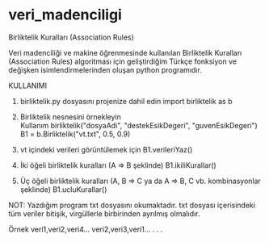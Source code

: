 # veri_madenciligi
Birliktelik Kuralları (Association Rules)

Veri madenciliği ve makine öğrenmesinde kullanılan Birliktelik Kuralları (Association Rules) algoritması için geliştirdiğim Türkçe fonksiyon ve değişken isimlendirmelerinden oluşan python programıdır.

KULLANIMI
1. birliktelik.py dosyasını projenize dahil edin
    import birliktelik as b
    
2. Birliktelik nesnesini örnekleyin  
    Kullanım    birliktelik("dosyaAdi", "destekEsikDegeri", "guvenEsikDegeri")
    B1 = b.Birliktelik("vt.txt", 0.5, 0.9)

3. vt içindeki verileri görüntülemek için
    B1.verileriYaz()
    
4. İki öğeli birliktelik kuralları (A => B şeklinde)
    B1.ikiliKurallar()
    
5. Üç öğeli birliktelik kuralları (A, B => C ya da A => B, C vb. kombinasyonlar şeklinde)
    B1.ucluKurallar()
    
NOT: Yazdığım program txt dosyasını okumaktadır. txt dosyası içerisindeki tüm veriler bitişik, virgüllerle birbirinden ayrılmış olmalıdır.

Örnek
    veri1,veri2,veri4...
    veri2,veri3,veri1...
    .
    .
    .
